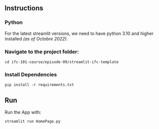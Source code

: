 ## Instructions

### Python 
For the latest streamlit versions, we need to have python 3.10 and higher installed *(as of Octobre 2022)*.

### Navigate to the project folder:

`cd ifc-101-course/episode-09/streamlit-ifc-template`

### Install Dependencies 

`pip install -r requirements.txt`

## Run 
Run the App with:

`streamlit run HomePage.py`
